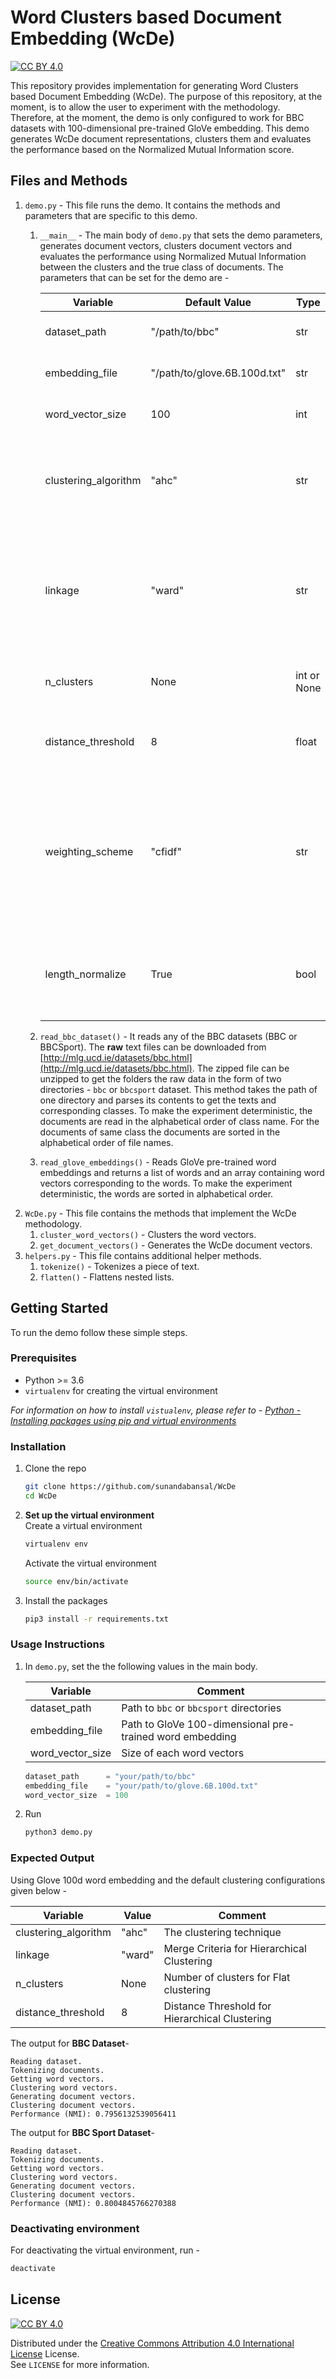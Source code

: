 # Word Clusters based Document Embedding (WcDe)

[![CC BY 4.0][license-shield]][license-url]

This repository provides implementation for generating Word Clusters based Document Embedding (WcDe). The purpose of this repository, at the moment, is to allow the user to experiment with the methodology. Therefore, at the moment, the demo is only configured to work for BBC datasets with 100-dimensional pre-trained GloVe embedding. This demo generates WcDe document representations, clusters them and evaluates the performance based on the Normalized Mutual Information score.

## Files and Methods
1. `demo.py` - This file runs the demo. It contains the methods and parameters that are specific to this demo. 
    1. `__main__` - The main body of `demo.py` that sets the demo parameters, generates document vectors, clusters document vectors and evaluates the performance using Normalized Mutual Information between the clusters and the true class of documents. The parameters that can be set for the demo are - 
 
        | Variable             | Default Value                | Type        | Comment                                                                                                      |
        |----------------------|------------------------------|-------------|--------------------------------------------------------------------------------------------------------------|
        | dataset_path         | "/path/to/bbc"               | str         | Path to `bbc` or `bbcsport` directories                                                                      |
        | embedding_file       | "/path/to/glove.6B.100d.txt" | str         | Word embedding to be used                                                                                    |
        | word_vector_size     | 100                          | int         | Size of each word vectors                                                                                    |
        | clustering_algorithm | "ahc"                        | str         | The clustering technique. Acceptable values are - "ahc", "kmeans".                                           |
        | linkage              | "ward"                       | str         | Merge Criteria for Hierarchical Clustering. Acceptable values are - "ward", "complete", "average", "single". |
        | n_clusters           | None                         | int or None | Number of clusters for Flat clustering                                                                       |
        | distance_threshold   | 8                            | float       | Distance Threshold for Hierarchical Clustering                                                               |
        | weighting_scheme     | "cfidf"                      | str         | The weighting scheme to be used to calculate score of word cluster in the document. Acceptable values are    |
        | length_normalize     | True                         | bool        | Whether to length normalize the WcDe document vector or not                                                  |
    2. `read_bbc_dataset()` - It reads any of the BBC datasets (BBC or BBCSport). The __raw__ text files can be downloaded from [http://mlg.ucd.ie/datasets/bbc.html](http://mlg.ucd.ie/datasets/bbc.html). The zipped file can be unzipped to get the folders the raw data in the form of two directories - `bbc` or `bbcsport` dataset. This method takes the path of one directory and parses its contents to get the texts and corresponding classes. To make the experiment deterministic, the documents are read in the alphabetical order of class name. For the documents of same class the documents are sorted in the alphabetical order of file names.
    3. `read_glove_embeddings()` - Reads GloVe pre-trained word embeddings and returns a list of words and an array containing word vectors corresponding to the words. To make the experiment deterministic, the words are sorted in alphabetical order.
1. `WcDe.py` - This file contains the methods that implement the WcDe methodology.
    1. `cluster_word_vectors()` - Clusters the word vectors.
    2. `get_document_vectors()` - Generates the WcDe document vectors.
1. `helpers.py` - This file contains additional helper methods.
    1. `tokenize()` - Tokenizes a piece of text.
    2. `flatten()` - Flattens nested lists.



## Getting Started
To run the demo follow these simple steps.

### Prerequisites

* Python >= 3.6
* `virtualenv` for creating the virtual environment

*For information on how to install `vistualenv`, please refer to - [Python - Installing packages using pip and virtual environments](https://packaging.python.org/guides/installing-using-pip-and-virtual-environments/)*

### Installation

1. Clone the repo
   ```sh
   git clone https://github.com/sunandabansal/WcDe
   cd WcDe
   ```
2. __Set up the virtual environment__  
   Create a virtual environment
    ```sh
    virtualenv env
    ```
   Activate the virtual environment
    ```sh
    source env/bin/activate
    ```
3. Install the packages
    ```sh
    pip3 install -r requirements.txt
    ```
   

### Usage Instructions

1. In `demo.py`, set the the following values in the main body. 

    | Variable          | Comment                                                   |
    |-------------------|-----------------------------------------------------------|
    | dataset_path      | Path to `bbc` or `bbcsport` directories                   |
    | embedding_file    | Path to GloVe 100-dimensional pre-trained word embedding  |
    | word_vector_size  | Size of each word vectors                                 |
    
    ```py
    dataset_path      = "your/path/to/bbc"
    embedding_file    = "your/path/to/glove.6B.100d.txt"
    word_vector_size  = 100
    ```
2. Run
    ```sh
    python3 demo.py
    ```
    
### Expected Output

Using Glove 100d word embedding and the default clustering configurations given below -

| Variable             | Value  | Comment                                        |
|----------------------|--------|------------------------------------------------|
| clustering_algorithm | "ahc"  | The clustering technique                       |
| linkage              | "ward" | Merge Criteria for Hierarchical Clustering     |
| n_clusters           | None   | Number of clusters for Flat clustering         |
| distance_threshold   | 8      | Distance Threshold for Hierarchical Clustering |

The output for __BBC Dataset__-

```
Reading dataset.
Tokenizing documents.
Getting word vectors.
Clustering word vectors.
Generating document vectors.
Clustering document vectors.
Performance (NMI): 0.7956132539056411
```
The output for __BBC Sport Dataset__-

```
Reading dataset.
Tokenizing documents.
Getting word vectors.
Clustering word vectors.
Generating document vectors.
Clustering document vectors.
Performance (NMI): 0.8004845766270388
```

### Deactivating environment
For deactivating the virtual environment, run -
```sh
deactivate
```


## License

[![CC BY 4.0][license-shield]][license-url]

Distributed under the [Creative Commons Attribution 4.0 International License][cc-by] License.  
See `LICENSE` for more information.

[cc-by]: http://creativecommons.org/licenses/by/4.0/
[cc-by-image]: https://i.creativecommons.org/l/by/4.0/88x31.png
[cc-by-shield]: https://img.shields.io/badge/License-CC%20BY%204.0-lightgrey.svg

[license-shield]: https://img.shields.io/badge/License-CC%20BY%204.0-informational.svg?style=for-the-badge
[license-url]: https://github.com/sunandabansal/WcDe/LICENSE
